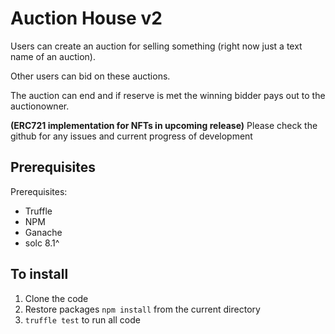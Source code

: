 # Auction House v2

Users can create an auction for selling something (right now just a text name of an auction).

Other users can bid on these auctions.

The auction can end and if reserve is met the winning bidder pays out to the auctionowner.

**(ERC721 implementation for NFTs in upcoming release)**
Please check the github for any issues and current progress of development


## Prerequisites

Prerequisites:
* Truffle
* NPM
* Ganache
* solc 8.1^

## To install

1. Clone the code
2. Restore packages
    `npm install` from the current directory
3. `truffle test` to run all code
